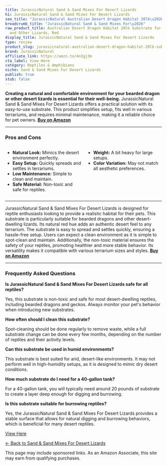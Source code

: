 ```yaml
---
title: JurassicNatural Sand & Sand Mixes For Desert Lizards
h1: JurassicNatural Sand & Sand Mixes For Desert Lizards
seo_title: "JurassicNatural Australian Desert Dragon Habitat 20lb\u2026"
breadcrumb_title: "JurassicNatural Sand & Sand Mixes For\u2026"
raw_product_title: Australian Desert Dragon Habitat 20lb Substrate for Bearded Dragons
  and Other Lizards, Red
display_title: JurassicNatural Sand & Sand Mixes For Desert Lizards
type: review
product_slug: jurassicnatural-australian-desert-dragon-habitat-20lb-substrate-for-bea-bb2631de
brand: JurassicNatural
affiliate_link: https://amzn.to/4nIgj3m
cta_label: View Here
category: Reptiles & Amphibians
niche: Sand & Sand Mixes For Desert Lizards
publish: true
stub: false
---
```


<div id="intro" class="full-width">
  <p><strong>Creating a natural and comfortable environment for your bearded dragon or other desert lizards is essential for their well-being.</strong> JurassicNatural Sand & Sand Mixes For Desert Lizards offers a practical solution with its easy-to-use substrate. This product simplifies setup, fits well in various terrariums, and requires minimal maintenance, making it a reliable choice for pet owners. <a href="https://amzn.to/4nIgj3m" rel="nofollow sponsored noopener" target="_blank"><strong>Buy on Amazon</strong></a></p>
</div>

<hr />
<h3 id="pros-cons">Pros and Cons</h3>
<div class="pc-grid" style="display:grid;grid-template-columns:1fr 1fr;gap:16px;">
  <ul>
    <li><strong>Natural Look:</strong> Mimics the desert environment perfectly.</li>
    <li><strong>Easy Setup:</strong> Quickly spreads and settles in terrariums.</li>
    <li><strong>Low Maintenance:</strong> Simple to clean and maintain.</li>
    <li><strong>Safe Material:</strong> Non-toxic and safe for reptiles.</li>
  </ul>
  <ul>
    <li><strong>Weight:</strong> A bit heavy for large setups.</li>
    <li><strong>Color Variation:</strong> May not match all aesthetic preferences.</li>
  </ul>
</div>
<hr />

<div class="full-width">
  <p>JurassicNatural Sand & Sand Mixes For Desert Lizards is designed for reptile enthusiasts looking to provide a realistic habitat for their pets. This substrate is particularly suitable for bearded dragons and other desert-dwelling lizards. Its natural red hue adds an authentic desert feel to any terrarium. The substrate is easy to spread and settles quickly, ensuring a hassle-free setup. Users can expect a clean environment as it is simple to spot-clean and maintain. Additionally, the non-toxic material ensures the safety of your reptiles, promoting healthier and more stable behavior. Its versatility makes it compatible with various terrarium sizes and styles. <a href="https://amzn.to/4nIgj3m" rel="nofollow sponsored noopener" target="_blank"><strong>Buy on Amazon</strong></a></p>
</div>

<hr />
<h3 id="faqs">Frequently Asked Questions</h3>

<p><strong>Is JurassicNatural Sand & Sand Mixes For Desert Lizards safe for all reptiles?</strong></p>
<p>Yes, this substrate is non-toxic and safe for most desert-dwelling reptiles, including bearded dragons and geckos. Always monitor your pet's behavior when introducing new substrates.</p>

<p><strong>How often should I clean this substrate?</strong></p>
<p>Spot-cleaning should be done regularly to remove waste, while a full substrate change can be done every few months, depending on the number of reptiles and their activity levels.</p>

<p><strong>Can this substrate be used in humid environments?</strong></p>
<p>This substrate is best suited for arid, desert-like environments. It may not perform well in high-humidity setups, as it is designed to mimic dry desert conditions.</p>

<p><strong>How much substrate do I need for a 40-gallon tank?</strong></p>
<p>For a 40-gallon tank, you will typically need around 20 pounds of substrate to create a layer deep enough for digging and burrowing.</p>

<p><strong>Is this substrate suitable for burrowing reptiles?</strong></p>
<p>Yes, the JurassicNatural Sand & Sand Mixes For Desert Lizards provides a stable surface that allows for natural digging and burrowing behaviors, which is beneficial for many desert reptiles.</p>
<p><a class="btn" href="https://amzn.to/4nIgj3m" target="_blank" rel="nofollow sponsored noopener">View Here</a></p>
<p><a href="/roundups/reptiles-amphibians/sand-sand-mixes-for-desert-lizards/">← Back to Sand & Sand Mixes For Desert Lizards</a></p>
<aside class="disclosure">This page may include sponsored links. As an Amazon Associate, this site may earn from qualifying purchases.</aside>
